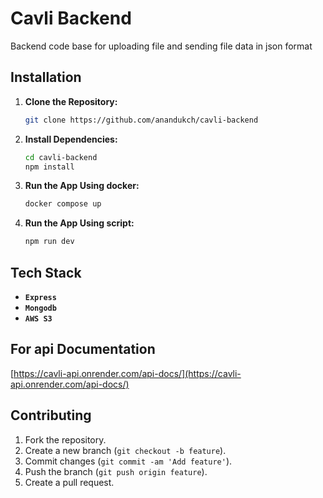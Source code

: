 # Cavli Backend

Backend code base for uploading file and sending file data in json format


## Installation

1. **Clone the Repository:**
   ```bash
   git clone https://github.com/anandukch/cavli-backend
2. **Install Dependencies:**
   ```bash
   cd cavli-backend
   npm install
3. **Run the App Using docker:**
   ```bash
   docker compose up
   ```
4. **Run the App Using script:**
   ```bash
   npm run dev
   ```
## Tech Stack
* **`Express`**
* **`Mongodb`**
* **`AWS S3`** 

## For api Documentation 
[https://cavli-api.onrender.com/api-docs/](https://cavli-api.onrender.com/api-docs/)


## Contributing
1. Fork the repository.
2. Create a new branch (`git checkout -b feature`).
3. Commit changes (`git commit -am 'Add feature'`).
4. Push the branch (`git push origin feature`).
5. Create a pull request.